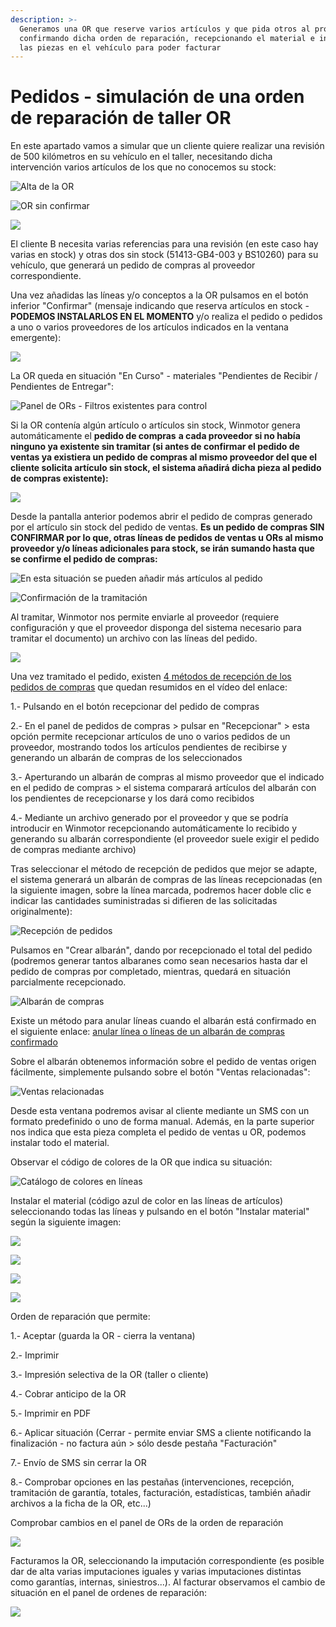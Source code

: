 ```yaml
---
description: >-
  Generamos una OR que reserve varios artículos y que pida otros al proveedor,
  confirmando dicha orden de reparación, recepcionando el material e instalando
  las piezas en el vehículo para poder facturar
---
```


# Pedidos - simulación de una orden de reparación de taller OR

En este apartado vamos a simular que un cliente quiere realizar una revisión de 500 kilómetros en su vehículo en el taller, necesitando dicha intervención varios artículos de los que no conocemos su stock:

![Alta de la OR](../.gitbook/assets/image%20%28346%29.png)

![OR sin confirmar](../.gitbook/assets/image%20%28403%29.png)

![](../.gitbook/assets/image%20%28173%29.png)

El cliente B necesita varias referencias para una revisión \(en este caso hay varias en stock\) y otras dos sin stock \(51413-GB4-003 y BS10260\) para su vehículo, que generará un pedido de compras al proveedor correspondiente.

Una vez añadidas las líneas y/o conceptos a la OR pulsamos en el botón inferior "Confirmar" \(mensaje indicando que reserva artículos en stock - **PODEMOS INSTALARLOS EN EL MOMENTO** y/o realiza el pedido o pedidos a uno o varios proveedores de los artículos indicados en la ventana emergente\):

![](../.gitbook/assets/image%20%28508%29.png)

La OR queda en situación "En Curso" - materiales "Pendientes de Recibir / Pendientes de Entregar":

![Panel de ORs - Filtros existentes para control](../.gitbook/assets/image%20%28324%29.png)

Si la OR contenía algún artículo o artículos sin stock, Winmotor genera automáticamente el **pedido de compras** **a cada proveedor si no había ninguno ya existente sin tramitar \(si antes de confirmar el pedido de ventas ya existiera un pedido de compras al mismo proveedor del que el cliente solicita artículo sin stock, el sistema añadirá dicha pieza al pedido de compras existente\):**

![](../.gitbook/assets/image%20%28271%29.png)

Desde la pantalla anterior podemos abrir el pedido de compras generado por el artículo sin stock del pedido de ventas. **Es un pedido de compras SIN CONFIRMAR por lo que, otras líneas de pedidos de ventas u ORs al mismo proveedor y/o líneas adicionales para stock, se irán sumando hasta que se confirme el pedido de compras:**

![En esta situaci&#xF3;n se pueden a&#xF1;adir m&#xE1;s art&#xED;culos al pedido](../.gitbook/assets/image%20%281%29.png)

![Confirmaci&#xF3;n de la tramitaci&#xF3;n](../.gitbook/assets/image%20%28376%29.png)

Al tramitar, Winmotor nos permite enviarle al proveedor \(requiere configuración y que el proveedor disponga del sistema necesario para tramitar el documento\) un archivo con las líneas del pedido.

![](../.gitbook/assets/image%20%28163%29.png)

Una vez tramitado el pedido, existen [4 métodos de recepción de los pedidos de compras](../videos/metodos-de-recepcion-de-pedidos.md) que quedan resumidos en el vídeo del enlace:

1.- Pulsando en el botón recepcionar del pedido de compras

2.- En el panel de pedidos de compras &gt; pulsar en "Recepcionar" &gt; esta opción permite recepcionar artículos de uno o varios pedidos de un proveedor, mostrando todos los artículos pendientes de recibirse y generando un albarán de compras de los seleccionados

3.- Aperturando un albarán de compras al mismo proveedor que el indicado en el pedido de compras &gt; el sistema comparará artículos del albarán con los pendientes de recepcionarse y los dará como recibidos

4.- Mediante un archivo generado por el proveedor y que se podría introducir en Winmotor recepcionando automáticamente lo recibido y generando su albarán correspondiente \(el proveedor suele exigir el pedido de compras mediante archivo\)

Tras seleccionar el método de recepción de pedidos que mejor se adapte, el sistema generará un albarán de compras de las líneas recepcionadas \(en la siguiente imagen, sobre la línea marcada, podremos hacer doble clic e indicar las cantidades suministradas si difieren de las solicitadas originalmente\):

![Recepci&#xF3;n de pedidos](../.gitbook/assets/image%20%28505%29.png)

Pulsamos en "Crear albarán", dando por recepcionado el total del pedido \(podremos generar tantos albaranes como sean necesarios hasta dar el pedido de compras por completado, mientras, quedará en situación parcialmente recepcionado.

![Albar&#xE1;n de compras](../.gitbook/assets/image%20%283%29.png)

Existe un método para anular líneas cuando el albarán está confirmado en el siguiente enlace: [anular línea o líneas de un albarán de compras confirmado](albaranes/anular-una-linea-en-albaran-de-compras-confirmado.md)

Sobre el albarán obtenemos información sobre el pedido de ventas origen fácilmente, simplemente pulsando sobre el botón "Ventas relacionadas":

![Ventas relacionadas](../.gitbook/assets/image%20%2876%29.png)

Desde esta ventana podremos avisar al cliente mediante un SMS con un formato predefinido o uno de forma manual. Además, en la parte superior nos indica que esta pieza completa el pedido de ventas u OR, podemos instalar todo el material.

Observar el código de colores de la OR que indica su situación:

![Cat&#xE1;logo de colores en l&#xED;neas](../.gitbook/assets/image%20%28522%29.png)

Instalar el material \(código azul de color en las líneas de artículos\) seleccionando todas las líneas y pulsando en el botón "Instalar material" según la siguiente imagen:

![](../.gitbook/assets/image%20%2817%29.png)

![](../.gitbook/assets/image%20%28437%29.png)

![](../.gitbook/assets/image%20%2832%29.png)

![](../.gitbook/assets/image%20%28500%29.png)

Orden de reparación que permite:

1.- Aceptar \(guarda la OR - cierra la ventana\)

2.- Imprimir

3.- Impresión selectiva de la OR \(taller o cliente\)

4.- Cobrar anticipo de la OR

5.- Imprimir en PDF

6.- Aplicar situación \(Cerrar - permite enviar SMS a cliente notificando la finalización - no factura aún &gt; sólo desde pestaña "Facturación"

7.- Envío de SMS sin cerrar la OR

8.- Comprobar opciones en las pestañas \(intervenciones, recepción, tramitación de garantía, totales, facturación, estadísticas, también añadir archivos a la ficha de la OR, etc...\)

Comprobar cambios en el panel de ORs de la orden de reparación

![](../.gitbook/assets/image%20%28377%29.png)

Facturamos la OR, seleccionando la imputación correspondiente \(es posible dar de alta varias imputaciones iguales y varias imputaciones distintas como garantías, internas, siniestros...\). Al facturar observamos el cambio de situación en el panel de ordenes de reparación:

![](../.gitbook/assets/image%20%28281%29.png)





